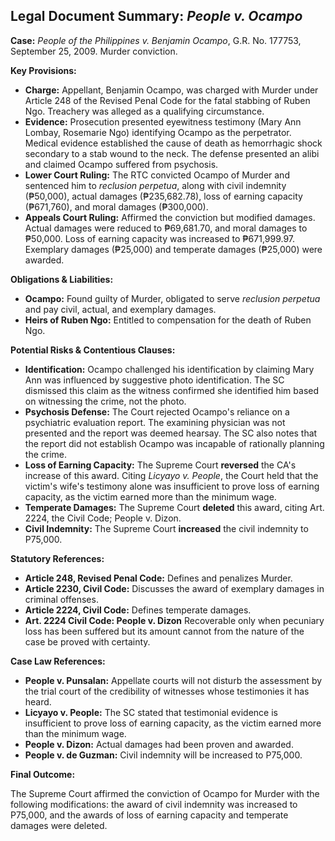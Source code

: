## Legal Document Summary: *People v. Ocampo*

**Case:** *People of the Philippines v. Benjamin Ocampo*, G.R. No. 177753, September 25, 2009. Murder conviction.

**Key Provisions:**

*   **Charge:** Appellant, Benjamin Ocampo, was charged with Murder under Article 248 of the Revised Penal Code for the fatal stabbing of Ruben Ngo. Treachery was alleged as a qualifying circumstance.
*   **Evidence:** Prosecution presented eyewitness testimony (Mary Ann Lombay, Rosemarie Ngo) identifying Ocampo as the perpetrator. Medical evidence established the cause of death as hemorrhagic shock secondary to a stab wound to the neck. The defense presented an alibi and claimed Ocampo suffered from psychosis.
*   **Lower Court Ruling:** The RTC convicted Ocampo of Murder and sentenced him to *reclusion perpetua*, along with civil indemnity (₱50,000), actual damages (₱235,682.78), loss of earning capacity (₱671,760), and moral damages (₱300,000).
*   **Appeals Court Ruling:** Affirmed the conviction but modified damages. Actual damages were reduced to ₱69,681.70, and moral damages to ₱50,000. Loss of earning capacity was increased to ₱671,999.97. Exemplary damages (₱25,000) and temperate damages (₱25,000) were awarded.

**Obligations & Liabilities:**

*   **Ocampo:** Found guilty of Murder, obligated to serve *reclusion perpetua* and pay civil, actual, and exemplary damages.
*   **Heirs of Ruben Ngo:** Entitled to compensation for the death of Ruben Ngo.

**Potential Risks & Contentious Clauses:**

*   **Identification:** Ocampo challenged his identification by claiming Mary Ann was influenced by suggestive photo identification. The SC dismissed this claim as the witness confirmed she identified him based on witnessing the crime, not the photo.
*   **Psychosis Defense:** The Court rejected Ocampo's reliance on a psychiatric evaluation report. The examining physician was not presented and the report was deemed hearsay. The SC also notes that the report did not establish Ocampo was incapable of rationally planning the crime.
*   **Loss of Earning Capacity:** The Supreme Court **reversed** the CA's increase of this award. Citing *Licyayo v. People*, the Court held that the victim's wife's testimony alone was insufficient to prove loss of earning capacity, as the victim earned more than the minimum wage.
*   **Temperate Damages:** The Supreme Court **deleted** this award, citing Art. 2224, the Civil Code; People v. Dizon.
*   **Civil Indemnity:** The Supreme Court **increased** the civil indemnity to P75,000.

**Statutory References:**

*   **Article 248, Revised Penal Code:** Defines and penalizes Murder.
*   **Article 2230, Civil Code:** Discusses the award of exemplary damages in criminal offenses.
*   **Article 2224, Civil Code:** Defines temperate damages.
*   **Art. 2224 Civil Code: People v. Dizon** Recoverable only when pecuniary loss has been suffered but its amount cannot from the nature of the case be proved with certainty.

**Case Law References:**

*   **People v. Punsalan:** Appellate courts will not disturb the assessment by the trial court of the credibility of witnesses whose testimonies it has heard.
*   **Licyayo v. People:** The SC stated that testimonial evidence is insufficient to prove loss of earning capacity, as the victim earned more than the minimum wage.
*   **People v. Dizon:** Actual damages had been proven and awarded.
*   **People v. de Guzman:** Civil indemnity will be increased to P75,000.

**Final Outcome:**

The Supreme Court affirmed the conviction of Ocampo for Murder with the following modifications: the award of civil indemnity was increased to P75,000, and the awards of loss of earning capacity and temperate damages were deleted.
